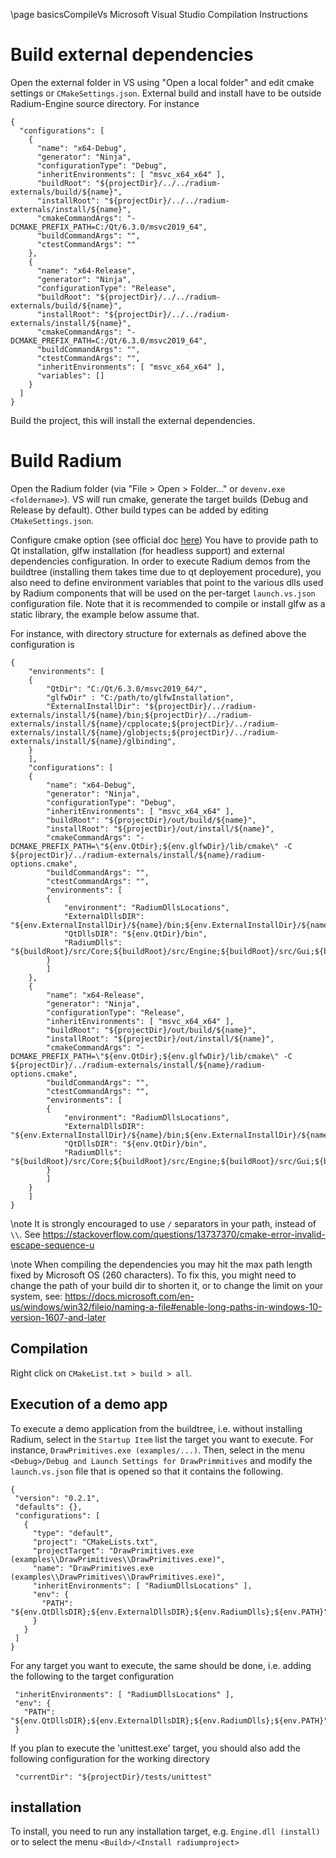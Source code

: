 \page basicsCompileVs Microsoft Visual Studio Compilation Instructions

# Build external dependencies

Open the external folder in VS using "Open a local folder" and edit cmake settings or `CMakeSettings.json`. External build and install have to be outside Radium-Engine source directory. For instance

~~~{.json}
{
  "configurations": [
    {
      "name": "x64-Debug",
      "generator": "Ninja",
      "configurationType": "Debug",
      "inheritEnvironments": [ "msvc_x64_x64" ],
      "buildRoot": "${projectDir}/../../radium-externals/build/${name}",
      "installRoot": "${projectDir}/../../radium-externals/install/${name}",
      "cmakeCommandArgs": "-DCMAKE_PREFIX_PATH=C:/Qt/6.3.0/msvc2019_64",
      "buildCommandArgs": "",
      "ctestCommandArgs": ""
    },
    {
      "name": "x64-Release",
      "generator": "Ninja",
      "configurationType": "Release",
      "buildRoot": "${projectDir}/../../radium-externals/build/${name}",
      "installRoot": "${projectDir}/../../radium-externals/install/${name}",
      "cmakeCommandArgs": "-DCMAKE_PREFIX_PATH=C:/Qt/6.3.0/msvc2019_64",
      "buildCommandArgs": "",
      "ctestCommandArgs": "",
      "inheritEnvironments": [ "msvc_x64_x64" ],
      "variables": []
    }
  ]
}
~~~

Build the project, this will install the external dependencies.

# Build Radium

Open the Radium folder (via "File > Open > Folder..." or `devenv.exe <foldername>`).
VS will run cmake, generate the target builds (Debug and Release by default).
Other build types can be added by editing `CMakeSettings.json`.

Configure cmake option (see official doc [here](https://docs.microsoft.com/cpp/build/customize-cmake-settings))
You have to provide path to Qt installation, glfw installation (for headless support) and external dependencies configuration.
In order to execute Radium demos from the buildtree (installing them takes time due to qt deployement procedure),
you also need to define environment variables that point to the various dlls used by Radium components that will be used on the per-target `launch.vs.json` configuration file.
Note that it is recommended to compile or install glfw as a static library, the example below assume that.

For instance, with directory structure for externals as defined above the configuration is

~~~{.json}
{
    "environments": [
    {
        "QtDir": "C:/Qt/6.3.0/msvc2019_64/",
        "glfwDir" : "C:/path/to/glfwInstallation",
        "ExternalInstallDir": "${projectDir}/../radium-externals/install/${name}/bin;${projectDir}/../radium-externals/install/${name}/cpplocate;${projectDir}/../radium-externals/install/${name}/globjects;${projectDir}/../radium-externals/install/${name}/glbinding",
    }
    ],
    "configurations": [
    {
        "name": "x64-Debug",
        "generator": "Ninja",
        "configurationType": "Debug",
        "inheritEnvironments": [ "msvc_x64_x64" ],
        "buildRoot": "${projectDir}/out/build/${name}",
        "installRoot": "${projectDir}/out/install/${name}",
        "cmakeCommandArgs": "-DCMAKE_PREFIX_PATH=\"${env.QtDir};${env.glfwDir}/lib/cmake\" -C ${projectDir}/../radium-externals/install/${name}/radium-options.cmake",
        "buildCommandArgs": "",
        "ctestCommandArgs": "",
        "environments": [
        {
            "environment": "RadiumDllsLocations",
            "ExternalDllsDIR": "${env.ExternalInstallDir}/${name}/bin;${env.ExternalInstallDir}/${name}/cpplocate;${env.ExternalInstallDir}/${name}/glbinding;${env.ExternalInstallDir}/${name}/globjects",
            "QtDllsDIR": "${env.QtDir}/bin",
            "RadiumDlls": "${buildRoot}/src/Core;${buildRoot}/src/Engine;${buildRoot}/src/Gui;${buildRoot}/src/Headless;${buildRoot}/src/IO;${buildRoot}/src/PluginBase"
        }
        ]
    },
    {
        "name": "x64-Release",
        "generator": "Ninja",
        "configurationType": "Release",
        "inheritEnvironments": [ "msvc_x64_x64" ],
        "buildRoot": "${projectDir}/out/build/${name}",
        "installRoot": "${projectDir}/out/install/${name}",
        "cmakeCommandArgs": "-DCMAKE_PREFIX_PATH=\"${env.QtDir};${env.glfwDir}/lib/cmake\" -C ${projectDir}/../radium-externals/install/${name}/radium-options.cmake",
        "buildCommandArgs": "",
        "ctestCommandArgs": "",
        "environments": [
        {
            "environment": "RadiumDllsLocations",
            "ExternalDllsDIR": "${env.ExternalInstallDir}/${name}/bin;${env.ExternalInstallDir}/${name}/cpplocate;${env.ExternalInstallDir}/${name}/glbinding;${env.ExternalInstallDir}/${name}/globjects",
            "QtDllsDIR": "${env.QtDir}/bin",
            "RadiumDlls": "${buildRoot}/src/Core;${buildRoot}/src/Engine;${buildRoot}/src/Gui;${buildRoot}/src/Headless;${buildRoot}/src/IO;${buildRoot}/src/PluginBase"
        }
        ]
    }
    ]
}
~~~

\note It is strongly encouraged to use `/` separators in your path, instead of `\\`. See <https://stackoverflow.com/questions/13737370/cmake-error-invalid-escape-sequence-u>

\note When compiling the dependencies you may hit the max path length fixed by Microsoft OS (260 characters). To fix this, you might need to change the path of your build dir to shorten it, or to change the limit on your system, see: <https://docs.microsoft.com/en-us/windows/win32/fileio/naming-a-file#enable-long-paths-in-windows-10-version-1607-and-later>

## Compilation

Right click on `CMakeList.txt > build > all`.

## Execution of a demo app

To execute a demo application from the buildtree, i.e. without installing Radium, select in the `Startup Item` list the target you want to execute.
For instance, `DrawPrimitives.exe (examples/...)`.
Then, select in the menu `<Debug>/Debug and Launch Settings for DrawPrimmitives` and modify the `launch.vs.json` file that is opened so that it contains the following.

~~~{.json}
{
 "version": "0.2.1",
 "defaults": {},
 "configurations": [
   {
     "type": "default",
     "project": "CMakeLists.txt",
     "projectTarget": "DrawPrimitives.exe (examples\\DrawPrimitives\\DrawPrimitives.exe)",
     "name": "DrawPrimitives.exe (examples\\DrawPrimitives\\DrawPrimitives.exe)",
     "inheritEnvironments": [ "RadiumDllsLocations" ],
     "env": {
       "PATH": "${env.QtDllsDIR};${env.ExternalDllsDIR};${env.RadiumDlls};${env.PATH}"
     }
   }
 ]
}
~~~

For any target you want to execute, the same should be done, i.e. adding the following to the target configuration

~~~{.json}
 "inheritEnvironments": [ "RadiumDllsLocations" ],
 "env": {
   "PATH": "${env.QtDllsDIR};${env.ExternalDllsDIR};${env.RadiumDlls};${env.PATH}"
 }
~~~

If you plan to execute the 'unittest.exe' target, you should also add the following configuration for the working directory

~~~{.json}
 "currentDir": "${projectDir}/tests/unittest"
~~~

## installation

To install, you need to run any installation target, e.g. `Engine.dll (install)` or to select the menu `<Build>/<Install radiumproject>`
